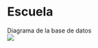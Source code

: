 # Escuela
Diagrama de la base de datos<br>
<img src='https://github.com/DelianJ/Escuela/assets/114271050/040c01b2-4f21-4949-b851-d1b075298abb'>
